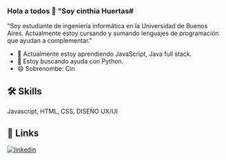 ### Hola a todos 👋 "Soy cinthia Huertas#
"Soy estudiante de ingeniería informática en la Universidad de Buenos Aires. Actualmente estoy cursando y sumando lenguajes de programación que ayudan a complementar."
- 🧠 Actualmente estoy aprendiendo JavaScript, Java full stack.
- 🤔 Estoy buscando ayuda con Python.
- 😄 Sobrenombe: Cin 
## 🛠 Skills
Javascript, HTML, CSS, DISEÑO UX/UI
## 🔗 Links
[![linkedin](https://img.shields.io/badge/linkedin-0A66C2?style=for-the-badge&logo=linkedin&logoColor=white)](https://www.linkedin.com/in/cinthia-valeria-huertas-arellano-5b0336174/)
